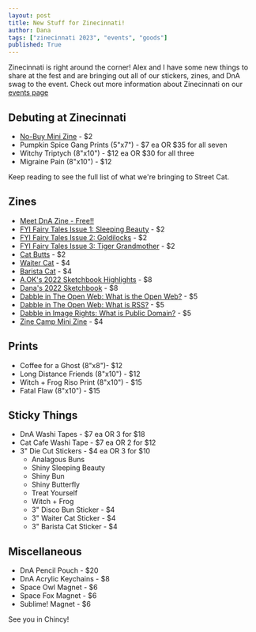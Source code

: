 ```yaml
---
layout: post
title: New Stuff for Zinecinnati!
author: Dana
tags: ["zinecinnati 2023", "events", "goods"]
published: True
---
```


Zinecinnati is right around the corner! Alex and I have some new things to share at the fest and are bringing out all of our stickers, zines, and DnA swag to the event. Check out more information about Zinecinnati on our [events page](https://www.dnaartists.net/events/)

## Debuting at Zinecinnati

- [No-Buy Mini Zine](https://www.dnaartists.net/danapublications/no-buy.html) - $2
- Pumpkin Spice Gang Prints (5"x7") - $7 ea OR $35 for all seven
- Witchy Triptych (8"x10") - $12 ea OR $30 for all three
- Migraine Pain (8"x10") - $12

Keep reading to see the full list of what we're bringing to Street Cat.

<!--more-->

## Zines

- [Meet DnA Zine - Free!!](https://www.dnaartists.net/dnapublications/meet-the-team.html)
- [FYI Fairy Tales Issue 1: Sleeping Beauty](https://www.dnaartists.net/alexpublications/fyi-vol-1-sleeping-beauty.html) - $2
- [FYI Fairy Tales Issue 2: Goldilocks](https://www.dnaartists.net/alexpublications/fyi-vol-2-goldilocks.html) - $2
- [FYI Fairy Tales Issue 3: Tiger Grandmother](https://www.dnaartists.net/alexpublications/fyi-tiger-grandmother.html) - $2
- [Cat Butts](https://www.dnaartists.net/danapublications/cat-butts.html) - $2
- [Waiter Cat](https://www.dnaartists.net/danapublications/waiter-cat.html) - $4
- [Barista Cat](https://www.dnaartists.net/danapublications/barista-cat.html) - $4
- [A.OK's 2022 Sketchbook Highlights](https://www.dnaartists.net/alexpublications/22-sketchbook-a.html) - $8
- [Dana's 2022 Sketchbook](https://www.dnaartists.net/danapublications/2022-sketchbook.html) - $8
- [Dabble in The Open Web: What is the Open Web?](https://www.dnaartists.net/publications/dabble-in/) - $5
- [Dabble in The Open Web: What is RSS?](https://www.dnaartists.net/publications/dabble-in/) - $5
- [Dabble in Image Rights: What is Public Domain?](https://www.dnaartists.net/publications/dabble-in/) - $5
- [Zine Camp Mini Zine](https://www.dnaartists.net/alexpublications/zine-camp.html) - $4

## Prints

- Coffee for a Ghost (8"x8")- $12
- Long Distance Friends (8"x10") - $12
- Witch + Frog Riso Print (8"x10") - $15
- Fatal Flaw (8"x10") - $15

## Sticky Things

- DnA Washi Tapes - $7 ea OR 3 for $18
- Cat Cafe Washi Tape - $7 ea OR 2 for $12
- 3" Die Cut Stickers - $4 ea OR 3 for $10
  - Analagous Buns
  - Shiny Sleeping Beauty
  - Shiny Bun
  - Shiny Butterfly
  - Treat Yourself
  - Witch + Frog
  - 3" Disco Bun Sticker - $4
  - 3" Waiter Cat Sticker - $4
  - 3" Barista Cat Sticker - $4

## Miscellaneous 

- DnA Pencil Pouch - $20
- DnA Acrylic Keychains - $8
- Space Owl Magnet - $6
- Space Fox Magnet - $6
- Sublime! Magnet - $6

See you in Chincy!

